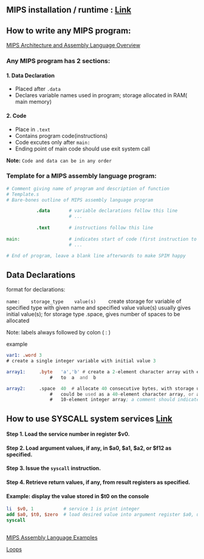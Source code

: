 ## MIPS installation / runtime : [Link]()

## How to write any MIPS program:

[MIPS Architecture and Assembly Language Overview](https://minnie.tuhs.org/CompArch/Resources/mips_quick_tutorial.html)

### Any MIPS program has 2 sections:
#### 1. Data Declaration
  - Placed after ```.data```
  - Declares variable names used in program; storage allocated in RAM( main memory)

#### 2. Code
- Place in ```.text```
- Contains program code(instructions)
- Code excutes only after ```main:```
- Ending point of main code should use exit system call

**Note:** ```Code and data can be in any order```

### Template for a MIPS assembly language program:

```MIPS
# Comment giving name of program and description of function
# Template.s
# Bare-bones outline of MIPS assembly language program

           .data       # variable declarations follow this line
                       # ...
														
           .text       # instructions follow this line	
																	
main:                  # indicates start of code (first instruction to execute)
                       # ...
									
# End of program, leave a blank line afterwards to make SPIM happy

```

## Data Declarations
format for declarations:

```name:	storage_type	value(s)	```
create storage for variable of specified type with given name and specified value
value(s) usually gives initial value(s); for storage type .space, gives number of spaces to be allocated

Note: labels always followed by colon ( : )

example
	
```asm
var1: .word	3	
# create a single integer variable with initial value 3  
```
```asm
array1:		.byte	'a','b'	# create a 2-element character array with elements initialized  
				#   to  a  and  b 
```
```asm
array2:		.space	40	# allocate 40 consecutive bytes, with storage uninitialized  
				#   could be used as a 40-element character array, or a
				#   10-element integer array; a comment should indicate which!	
```


## How to use SYSCALL system services [Link](https://courses.missouristate.edu/kenvollmar/mars/help/syscallhelp.html)

#### Step 1. Load the service number in register $v0.
#### Step 2. Load argument values, if any, in $a0, $a1, $a2, or $f12 as specified.
#### Step 3. Issue the ```syscall``` instruction.
#### Step 4. Retrieve return values, if any, from result registers as specified.

####  Example: display the value stored in $t0 on the console
```MIPS
li  $v0, 1           # service 1 is print integer
add $a0, $t0, $zero  # load desired value into argument register $a0, using pseudo-op
syscall
   
```

[MIPS Assembly Language Examples](https://courses.cs.washington.edu/courses/cse378/03wi/lectures/mips-asm-examples.html)

[Loops](https://courses.engr.illinois.edu/cs232/sp2009/section/Discussion1/disc1.pdf)
